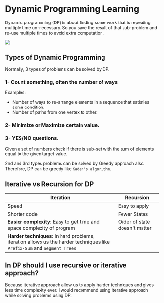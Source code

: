 # Dynamic Programming Learning

Dynamic programming (DP) is about finding some work that is repeating multiple time un-necessary. So you save the result of that sub-problem and re-use multiple times to avoid extra computation.

![](https://i.imgur.com/kdjcdlz.png)

## Types of Dynamic Programming

Normally, 3 types of problems can be solved by DP.

### 1- Count something, often the number of ways

Examples:

- Number of ways to re-arrange elements in a sequence that satisfies some condition.
- Number of paths from one vertex to other.

### 2- Minimize or Maximize certain value.

### 3- YES/NO questions.

Given a set of numbers check if there is sub-set with the sum of elements equal to the given target value.

2nd and 3rd types problems can be solved by Greedy approach also. Therefore, DP can be greedy like `Kaden's algorithm`.

## Iterative vs Recursion for DP

| Iteration                                                                                                                | Recursion                     |
| ------------------------------------------------------------------------------------------------------------------------ | ----------------------------- |
| Speed                                                                                                                    | Easy to apply                 |
| Shorter code                                                                                                             | Fewer States                  |
| **Easier complexity**: Easy to get time and space complexity of program                                                  | Order of state doesn't matter |
| **Harder techniques**: In hard problems, iteration allows us the harder techniques like `Prefix-Sum` and `Segment Trees` |                               |

## In DP should I use recursive or iterative approach?

Because iterative approach allow us to apply harder techniques and gives less time complexity ever. I would recommend using iterative approach while solving problems using DP.

<script async src="https://pagead2.googlesyndication.com/pagead/js/adsbygoogle.js?client=ca-pub-1700383344966810"
     crossorigin="anonymous"></script>
